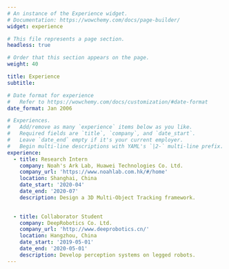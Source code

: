 ```yaml
---
# An instance of the Experience widget.
# Documentation: https://wowchemy.com/docs/page-builder/
widget: experience

# This file represents a page section.
headless: true

# Order that this section appears on the page.
weight: 40

title: Experience
subtitle:

# Date format for experience
#   Refer to https://wowchemy.com/docs/customization/#date-format
date_format: Jan 2006

# Experiences.
#   Add/remove as many `experience` items below as you like.
#   Required fields are `title`, `company`, and `date_start`.
#   Leave `date_end` empty if it's your current employer.
#   Begin multi-line descriptions with YAML's `|2-` multi-line prefix.
experience:
  - title: Research Intern
    company: Noah's Ark Lab, Huawei Technologies Co. Ltd.
    company_url: 'https://www.noahlab.com.hk/#/home'
    location: Shanghai, China
    date_start: '2020-04'
    date_end: '2020-07'
    description: Design a 3D Multi-Object Tracking framework.

        
  - title: Collaborator Student
    company: DeepRobotics Co. Ltd.
    company_url: 'http://www.deeprobotics.cn/'
    location: Hangzhou, China
    date_start: '2019-05-01'
    date_end: '2020-05-01'
    description: Develop perception systems on legged robots.
---
```

